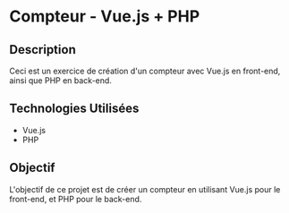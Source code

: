 # Compteur - Vue.js + PHP

## Description
Ceci est un exercice de création d'un compteur avec Vue.js en front-end, ainsi que PHP en back-end.

## Technologies Utilisées
- Vue.js
- PHP

## Objectif
L'objectif de ce projet est de créer un compteur en utilisant Vue.js pour le front-end, et PHP pour le back-end.